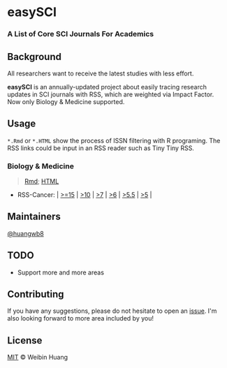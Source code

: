 # easySCI

### A List of Core SCI Journals  For Academics

## Background

All researchers want to receive the latest studies with less effort. 

**easySCI** is an annually-updated project about easily tracing research updates in SCI journals with RSS, which are weighted via Impact Factor. Now only Biology & Medicine supported.

## Usage

`*.Rmd` or `*.HTML` show the process of ISSN filtering with R programing. The RSS links could be input in an RSS reader such as Tiny Tiny RSS.

### Biology & Medicine

> [Rmd](https://raw.githubusercontent.com/huangwb8/easySCI/main/BioMed.Rmd); [HTML](http://htmlpreview.github.io/?https://github.com/huangwb8/easySCI/blob/main/BioMed.html)

+ RSS-Cancer: | [>=15](https://pubmed.ncbi.nlm.nih.gov/rss/search/1PqbW6kGMDPf-yLHJMRvJKCULZQRJtMnk9CTYdZriokv096kHR/?limit=20&utm_campaign=pubmed-2&fc=20220829074127) | [>10](https://pubmed.ncbi.nlm.nih.gov/rss/search/1j5cNbPuzU_61Tz-Qg1vnc_ZtX59BAoJsN_UB-eeozxW3wYsOZ/?limit=20&utm_campaign=pubmed-2&fc=20220829075717) | [>7](https://pubmed.ncbi.nlm.nih.gov/rss/search/1x1PPzbhojragl3O9VVpHGH2UtvKpI_JBCu-xgcWkI8ENbFsC0/?limit=20&utm_campaign=pubmed-2&fc=20220829075916) | [>6](https://pubmed.ncbi.nlm.nih.gov/rss/search/1peHU8KZd8f-OMZZ3HPRwBJQmW4q2F63ypFQmdc8qUO0XUJERR/?limit=20&utm_campaign=pubmed-2&fc=20220829080203) | [>5.5](https://pubmed.ncbi.nlm.nih.gov/rss/search/1pEhTjOZGNUCUlZMTljgEfx-VSRdyWmBVyPPOqvW1a2ElsykQZ/?limit=20&utm_campaign=pubmed-2&fc=20220829080345) | [>5](https://pubmed.ncbi.nlm.nih.gov/rss/search/1zYrsILa0sOmmYxKvXOe_Nct0EGG0PHz2KQr2ch3bN_1vbGMLm/?limit=20&utm_campaign=pubmed-2&fc=20220829080606) |

## Maintainers

[@huangwb8](https://github.com/huangwb8)

## TODO

+ Support more and more areas

## Contributing

If you have any suggestions, please do not hesitate to open an [issue](https://github.com/huangwb8/easySCI/issues). I'm also looking forward to more area included by you!

## License

[MIT](https://github.com/huangwb8/easySCI/blob/main/LICENSE) © Weibin Huang
